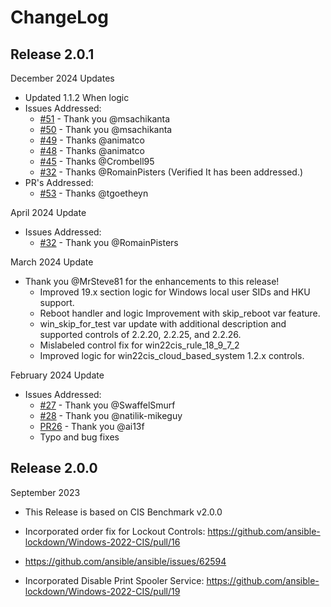 # ChangeLog

## Release 2.0.1

December 2024 Updates
- Updated 1.1.2 When logic
- Issues Addressed:
  - [#51](https://github.com/ansible-lockdown/Windows-2022-CIS/issues/51) - Thank you @msachikanta
  - [#50](https://github.com/ansible-lockdown/Windows-2022-CIS/issues/50) - Thank you @msachikanta
  - [#49](https://github.com/ansible-lockdown/Windows-2022-CIS/issues/49) - Thanks @animatco
  - [#48](https://github.com/ansible-lockdown/Windows-2022-CIS/issues/48) - Thanks @animatco
  - [#45](https://github.com/ansible-lockdown/Windows-2022-CIS/issues/45) - Thanks @Crombell95
  - [#32](https://github.com/ansible-lockdown/Windows-2022-CIS/issues/32) - Thanks @RomainPisters (Verified It has been addressed.)
- PR's Addressed:
  - [#53](https://github.com/ansible-lockdown/Windows-2022-CIS/pull/53/files) - Thanks @tgoetheyn

April 2024 Update
- Issues Addressed:
  - [#32](https://github.com/ansible-lockdown/Windows-2022-CIS/issues/32) - Thank you @RomainPisters

March 2024 Update
- Thank you @MrSteve81 for the enhancements to this release!
  - Improved 19.x section logic for Windows local user SIDs and HKU support.
  - Reboot handler and logic Improvement with skip_reboot var feature.
  - win_skip_for_test var update with additional description and supported controls of 2.2.20, 2.2.25, and 2.2.26.
  - Mislabeled control fix for win22cis_rule_18_9_7_2
  - Improved logic for win22cis_cloud_based_system 1.2.x controls.

February 2024 Update
- Issues Addressed:
    - [#27](https://github.com/ansible-lockdown/Windows-2022-CIS/issues/27) - Thank you @SwaffelSmurf
    - [#28](https://github.com/ansible-lockdown/Windows-2022-CIS/issues/28) - Thank you @natilik-mikeguy
    - [PR26](https://github.com/ansible-lockdown/Windows-2022-CIS/pull/26) - Thank you @ai13f
    - Typo and bug fixes

## Release 2.0.0

September 2023
- This Release is based on CIS Benchmark v2.0.0

- Incorporated order fix for Lockout Controls:
  https://github.com/ansible-lockdown/Windows-2022-CIS/pull/16
- https://github.com/ansible/ansible/issues/62594

- Incorporated Disable Print Spooler Service: https://github.com/ansible-lockdown/Windows-2022-CIS/pull/19
